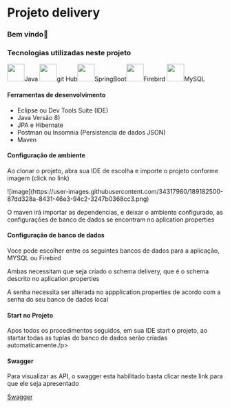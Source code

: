 # Projeto delivery
### Bem vindo👋

<h3>Tecnologias utilizadas neste projeto</h3>

<img src="https://cdn.jsdelivr.net/gh/devicons/devicon/icons/java/java-original-wordmark.svg" width="40" height="40" /><spam>Java</spam> <img src="https://cdn.jsdelivr.net/gh/devicons/devicon/icons/github/github-original.svg" width="40" height="40" /><spam>git Hub</spam><img src="https://cdn.jsdelivr.net/gh/devicons/devicon/icons/spring/spring-original.svg"  width="40" height="40"/><spam>SpringBoot</spam><img src="https://cdn.jsdelivr.net/gh/devicons/devicon/icons/firebase/firebase-plain.svg" width="40" height="40" /><spam>Firebird</spam>
<img src="https://cdn.jsdelivr.net/gh/devicons/devicon/icons/mysql/mysql-original.svg"  width="40" height="40" /><spam>MySQL</spam>

<h4>Ferramentas de desenvolvimento</h4>
<ul>
<li>Eclipse ou Dev Tools Suite (IDE)</li>
<li>Java Versão 8)</li>
<li>JPA e Hibernate</li>
<li>Postman ou Insomnia (Persistencia de dados JSON)</li>
<li>Maven</li>
</ul>


<h4>Configuração de ambiente</h4>
<p>Ao clonar o projeto, abra sua IDE de escolha e importe o projeto conforme imagem (click no link)</p>
![image](https://user-images.githubusercontent.com/34317980/189182500-87dd328a-8431-46e3-94c2-3247b0368cc3.png)

<p>O maven irá importar as dependencias, e deixar o ambiente configurado, as configurações de banco de dados se encontram no aplication.properties</p>

<h4>Configuração de banco de dados</h4>
<p>Voce pode escolher entre os seguintes bancos de dados para a aplicação, MYSQL ou Firebird</p>
<p>Ambas necessitam que seja criado o schema delivery, que é o schema descrito no aplication.properties</p>
<p>A senha necessita ser alterada no appplication.properties de acordo com a senha do seu banco de dados local</p>


<h4>Start no Projeto</h4>
<p>Apos todos os procedimentos seguidos, em sua IDE start o projeto, ao startar todas as tuplas do banco de dados serão criadas automaticamente./p>
 
 
<h4>Swagger</h4>

<p>Para visualizar as API, o swagger esta habilitado basta clicar neste link para que ele seja apresentado</p>
<a href="http://localhost:8080/delivery/swagger-ui.html">Swagger</a>
